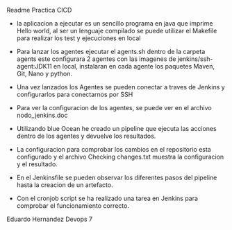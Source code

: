 Readme Practica CICD


* la aplicacion a ejecutar es un sencillo programa en java que imprime Hello world, al ser un lenguaje compilado se puede utilizar el Makefile para realizar los test y ejecuciones en local

* Para lanzar los agentes ejecutar el agents.sh dentro de la carpeta agents este configurara 2 agentes con las imagenes de jenkins/ssh-agent:JDK11 en local, instalaran en cada agente los paquetes Maven, Git, Nano y python.

* Una vez lanzados los Agentes se pueden conectar a traves de Jenkins y configurarlos para conectarnos por SSH

* Para ver la configuracion de los agentes, se puede ver en el archivo nodo_jenkins.doc

* Utilizando blue Ocean he creado un pipeline que ejecuta las acciones dentro de los agentes y devuelve los resultados.

* La configuracion para comprobar los cambios en el repositorio esta configurado y el archivo Checking changes.txt muestra la configuracion y el resultado.

* En el Jenkinsfile se pueden observar los diferentes pasos del pipeline hasta la creacion de un artefacto.

* Con el cronjob script se ha realizado una tarea en Jenkins para comprobar el funcionamiento correcto.

Eduardo Hernandez
Devops 7